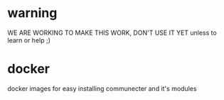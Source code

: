 # warning

WE ARE WORKING TO MAKE THIS WORK, DON'T USE IT YET 
unless to learn or help ;)

# docker

docker images for easy installing communecter and it's modules 
